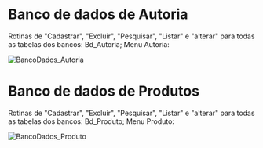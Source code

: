 # Banco de dados de Autoria
Rotinas de "Cadastrar", "Excluir", "Pesquisar", "Listar" e "alterar" para todas as tabelas dos bancos: Bd_Autoria;
Menu Autoria:

![BancoDados_Autoria](https://github.com/user-attachments/assets/2a16a4cc-b6dc-457f-a782-621e6b001a78)

# Banco de dados de Produtos
Rotinas de "Cadastrar", "Excluir", "Pesquisar", "Listar" e "alterar" para todas as tabelas dos bancos: Bd_Produto;
Menu Produto: 

![BancoDados_Produto](https://github.com/user-attachments/assets/ca1d6a09-4a64-4372-8c48-a509f41d75bd)
